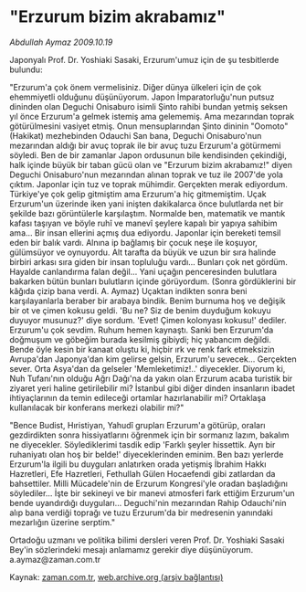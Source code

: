 # "Erzurum bizim akrabamız"

*Abdullah Aymaz 2009.10.19*

<tr><td class="metin" colspan="2" style="padding-top: 20px; padding-left: 5px; padding-right: 10px;">Japonyalı Prof. Dr. Yoshiaki Sasaki, Erzurum'umuz için de şu tesbitlerde bulundu:</td></tr><tr><td class="metin" colspan="2" style="padding-top: 20px; padding-left: 5px; padding-right: 10px;"><p>"Erzurum'a çok önem vermelisiniz. Diğer dünya ülkeleri için de çok ehemmiyetli olduğunu düşünüyorum. Japon İmparatorluğu'nun putsuz dininden olan Deguchi Onisaburo isimli Şinto rahibi bundan yetmiş seksen yıl önce Erzurum'a gelmek istemiş ama gelememiş. Ama mezarından toprak götürülmesini vasiyet etmiş. Onun mensuplarından Şinto dininin "Oomoto" (Hakikat) mezhebinden Odauchi San bana, Deguchi Onisaburo'nun mezarından aldığı bir avuç toprak ile bir avuç tuzu Erzurum'a götürmemi söyledi. Ben de bir zamanlar Japon ordusunun bile kendisinden çekindiği, halk içinde büyük bir taban gücü olan ve "Erzurum bizim akrabamız!" diyen Deguchi Onisaburo'nun mezarından alınan toprak ve tuz ile 2007'de yola çıktım. Japonlar için tuz ve toprak mühimdir. Gerçekten merak ediyordum. Türkiye'ye çok gelip gitmiştim ama Erzurum'a hiç gitmemiştim. Uçak Erzurum'un üzerinde iken yani inişten dakikalarca önce bulutlarda net bir şekilde bazı görüntülerle karşılaştım. Normalde ben, matematik ve mantık kafası taşıyan ve böyle ruhî ve manevî şeylere kapalı bir yapıya sahibim ama... Bir insan ellerini açmış dua ediyordu. Japonlar için bereketi temsil eden bir balık vardı. Alnına ip bağlamış bir çocuk neşe ile koşuyor, gülümsüyor ve oynuyordu. Alt tarafta da büyük ve uzun bir sıra halinde birbiri arkası sıra giden bir insan topluluğu vardı... Bunları çok net gördüm. Hayalde canlandırma falan değil... Yani uçağın penceresinden bulutlara bakarken bütün bunları bulutların içinde görüyordum. (Sonra gördüklerini bir kâğıda çizip bana verdi. A. Aymaz) Uçaktan indikten sonra beni karşılayanlarla beraber bir arabaya bindik. Benim burnuma hoş ve değişik bir ot ve çimen kokusu geldi. 'Bu ne? Siz de benim duyduğum kokuyu duyuyor musunuz?' diye sordum. 'Evet! Çimen kolonyası kokusu!' dediler. Erzurum'u çok sevdim. Ruhum hemen kaynaştı. Sanki ben Erzurum'da doğmuşum ve göbeğim burada kesilmiş gibiydi; hiç yabancım değildi. Bende öyle kesin bir kanaat oluştu ki, hiçbir ırk ve renk fark etmeksizin Avrupa'dan Japonya'dan kim gelirse gelsin, Erzurum'u sevecek... Gerçekten sever. Orta Asya'dan da gelseler 'Memleketimiz!..' diyecekler. Diyorum ki, Nuh Tufanı'nın olduğu Ağrı Dağı'na da yakın olan Erzurum acaba turistik bir ziyaret yeri haline getirilebilir mi? İstanbul gibi diğer dinden insanların ibadet ihtiyaçlarının da temin edileceği ortamlar hazırlanabilir mi? Ortaklaşa kullanılacak bir konferans merkezi olabilir mi?"
<p>"Bence Budist, Hıristiyan, Yahudî grupları Erzurum'a götürüp, oraları gezdirdikten sonra hissiyatlarını öğrenmek için bir sormanız lazım, bakalım ne diyecekler. Söylediklerimi tasdik edip 'Farklı şeyler hissettik. Ayrı bir ruhaniyatı olan hoş bir belde!' diyeceklerinden eminim. Ben bazı yerlerde Erzurum'la ilgili bu duyguları anlatırken orada yetişmiş İbrahim Hakkı Hazretleri, Efe Hazretleri, Fethullah Gülen Hocaefendi gibi zatlardan da bahsettiler. Milli Mücadele'nin de Erzurum Kongresi'yle oradan başladığını söylediler... İşte bir sekineyi ve bir manevi atmosferi fark ettiğim Erzurum'un bende uyandırdığı duyguları... Deguchi'nin mezarından Rahip Odauchi'nin alıp bana verdiği toprağı ve tuzu Erzurum'da bir medresenin yanındaki mezarlığın üzerine serptim."
<p>Ortadoğu uzmanı ve politika bilimi dersleri veren Prof. Dr. Yoshiaki Sasaki Bey'in sözlerindeki mesajı anlamamız gerekir diye düşünüyorum. a.aymaz@zaman.com.tr <br/></p></p></p></td></tr>

Kaynak: [zaman.com.tr](http://zaman.com.tr/yazar.do?yazino=905013), [web.archive.org (arşiv bağlantısı)](http://web.archive.org/web/20091031015840/http://www.zaman.com.tr:80/yazar.do?yazino=905013)
